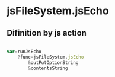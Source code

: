 # jsFileSystem.jsEcho

## Difinition by js action

```js.js

var=runJsEcho
	?func=jsFileSystem.jsEcho
		&outPutOptionString
		&contentsString
```


